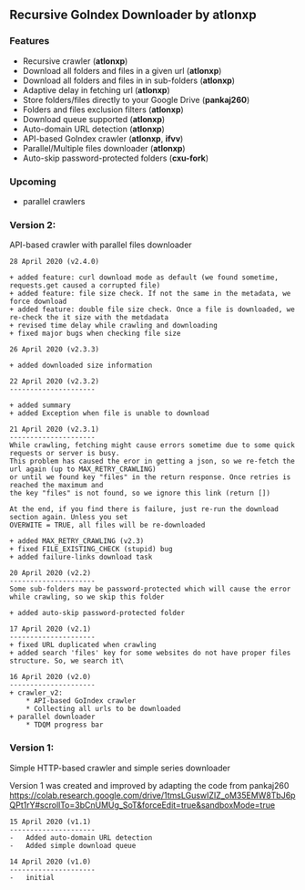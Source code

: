 
## Recursive GoIndex Downloader by atlonxp

### Features
*   Recursive crawler (**atlonxp**)
*   Download all folders and files in a given url (**atlonxp**)
*   Download all folders and files in in sub-folders (**atlonxp**)
*   Adaptive delay in fetching url (**atlonxp**)
*   Store folders/files directly to your Google Drive (**pankaj260**)
*   Folders and files exclusion filters (**atlonxp**)
*   Download queue supported (**atlonxp**)
*   Auto-domain URL detection (**atlonxp**)
*   API-based GoIndex crawler (**atlonxp**, **ifvv**)
*   Parallel/Multiple files downloader (**atlonxp**)
*   Auto-skip password-protected folders (**cxu-fork**)


### Upcoming 
*   parallel crawlers

### Version 2:

API-based crawler with parallel files downloader
	
	28 April 2020 (v2.4.0)
	
	+ added feature: curl download mode as default (we found sometime, requests.get caused a corrupted file)
	+ added feature: file size check. If not the same in the metadata, we force download
	+ added feature: double file size check. Once a file is downloaded, we re-check the it size with the metdadata
	+ revised time delay while crawling and downloading 
	+ fixed major bugs when checking file size
	
	26 April 2020 (v2.3.3)

	+ added downloaded size information
	
	22 April 2020 (v2.3.2)
    ---------------------
	
	+ added summary
	+ added Exception when file is unable to download
	
	21 April 2020 (v2.3.1)
	---------------------
	While crawling, fetching might cause errors sometime due to some quick requests or server is busy.
	This problem has caused the eror in getting a json, so we re-fetch the url again (up to MAX_RETRY_CRAWLING)
	or until we found key "files" in the return response. Once retries is reached the maximum and
	the key "files" is not found, so we ignore this link (return [])

	At the end, if you find there is failure, just re-run the download section again. Unless you set
	OVERWITE = TRUE, all files will be re-downloaded

	+ added MAX_RETRY_CRAWLING (v2.3)
	+ fixed FILE_EXISTING_CHECK (stupid) bug
	+ added failure-links download task
	
	20 April 2020 (v2.2)
	---------------------
	Some sub-folders may be password-protected which will cause the error while crawling, so we skip this folder
	
	+ added auto-skip password-protected folder
	
	17 April 2020 (v2.1)
    ---------------------
	+ fixed URL duplicated when crawling
	+ added search 'files' key for some websites do not have proper files structure. So, we search it\
	
	16 April 2020 (v2.0)
    ---------------------
	+ crawler_v2:
		* API-based GoIndex crawler
		* Collecting all urls to be downloaded
	+ parallel downloader
		* TDQM progress bar

### Version 1:

Simple HTTP-based crawler and simple series downloader

Version 1 was created and improved by adapting the code from pankaj260 https://colab.research.google.com/drive/1tmsLGuswIZIZ_oM35EMW8TbJ6pQPt1rY#scrollTo=3bCnUMUg_SoT&forceEdit=true&sandboxMode=true


	15 April 2020 (v1.1)
	---------------------
	-   Added auto-domain URL detection
	-   Added simple download queue

	14 April 2020 (v1.0)
	---------------------
    -   initial
